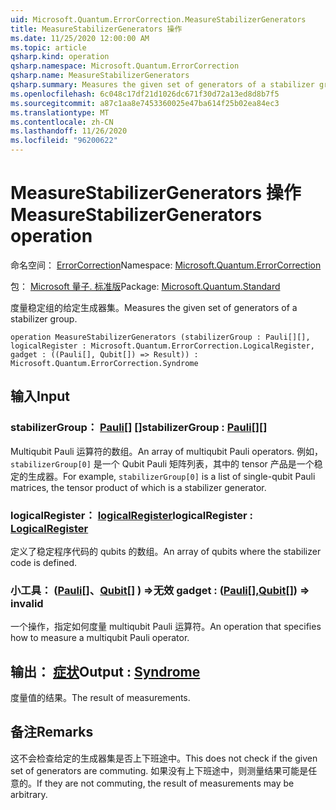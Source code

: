 ```yaml
---
uid: Microsoft.Quantum.ErrorCorrection.MeasureStabilizerGenerators
title: MeasureStabilizerGenerators 操作
ms.date: 11/25/2020 12:00:00 AM
ms.topic: article
qsharp.kind: operation
qsharp.namespace: Microsoft.Quantum.ErrorCorrection
qsharp.name: MeasureStabilizerGenerators
qsharp.summary: Measures the given set of generators of a stabilizer group.
ms.openlocfilehash: 6c048c17df21d1026dc671f30d72a13ed8d8b7f5
ms.sourcegitcommit: a87c1aa8e7453360025e47ba614f25b02ea84ec3
ms.translationtype: MT
ms.contentlocale: zh-CN
ms.lasthandoff: 11/26/2020
ms.locfileid: "96200622"
---
```

# <a name="measurestabilizergenerators-operation"></a><span data-ttu-id="96a59-102">MeasureStabilizerGenerators 操作</span><span class="sxs-lookup"><span data-stu-id="96a59-102">MeasureStabilizerGenerators operation</span></span>

<span data-ttu-id="96a59-103">命名空间： [ErrorCorrection](xref:Microsoft.Quantum.ErrorCorrection)</span><span class="sxs-lookup"><span data-stu-id="96a59-103">Namespace: [Microsoft.Quantum.ErrorCorrection](xref:Microsoft.Quantum.ErrorCorrection)</span></span>

<span data-ttu-id="96a59-104">包： [Microsoft 量子. 标准版](https://nuget.org/packages/Microsoft.Quantum.Standard)</span><span class="sxs-lookup"><span data-stu-id="96a59-104">Package: [Microsoft.Quantum.Standard](https://nuget.org/packages/Microsoft.Quantum.Standard)</span></span>


<span data-ttu-id="96a59-105">度量稳定组的给定生成器集。</span><span class="sxs-lookup"><span data-stu-id="96a59-105">Measures the given set of generators of a stabilizer group.</span></span>

```qsharp
operation MeasureStabilizerGenerators (stabilizerGroup : Pauli[][], logicalRegister : Microsoft.Quantum.ErrorCorrection.LogicalRegister, gadget : ((Pauli[], Qubit[]) => Result)) : Microsoft.Quantum.ErrorCorrection.Syndrome
```


## <a name="input"></a><span data-ttu-id="96a59-106">输入</span><span class="sxs-lookup"><span data-stu-id="96a59-106">Input</span></span>

### <a name="stabilizergroup--pauli"></a><span data-ttu-id="96a59-107">stabilizerGroup： [Pauli](xref:microsoft.quantum.lang-ref.pauli)[] []</span><span class="sxs-lookup"><span data-stu-id="96a59-107">stabilizerGroup : [Pauli](xref:microsoft.quantum.lang-ref.pauli)[][]</span></span>

<span data-ttu-id="96a59-108">Multiqubit Pauli 运算符的数组。</span><span class="sxs-lookup"><span data-stu-id="96a59-108">An array of multiqubit Pauli operators.</span></span>
<span data-ttu-id="96a59-109">例如， `stabilizerGroup[0]` 是一个 Qubit Pauli 矩阵列表，其中的 tensor 产品是一个稳定的生成器。</span><span class="sxs-lookup"><span data-stu-id="96a59-109">For example, `stabilizerGroup[0]` is a list of single-qubit Pauli matrices, the tensor product of which is a stabilizer generator.</span></span>


### <a name="logicalregister--logicalregister"></a><span data-ttu-id="96a59-110">logicalRegister： [logicalRegister](xref:Microsoft.Quantum.ErrorCorrection.LogicalRegister)</span><span class="sxs-lookup"><span data-stu-id="96a59-110">logicalRegister : [LogicalRegister](xref:Microsoft.Quantum.ErrorCorrection.LogicalRegister)</span></span>

<span data-ttu-id="96a59-111">定义了稳定程序代码的 qubits 的数组。</span><span class="sxs-lookup"><span data-stu-id="96a59-111">An array of qubits where the stabilizer code is defined.</span></span>


### <a name="gadget--pauliqubit--__invalidresult__"></a><span data-ttu-id="96a59-112">小工具： ([Pauli](xref:microsoft.quantum.lang-ref.pauli)[]、[Qubit](xref:microsoft.quantum.lang-ref.qubit)[] ) =>__无效 <Result>__</span><span class="sxs-lookup"><span data-stu-id="96a59-112">gadget : ([Pauli](xref:microsoft.quantum.lang-ref.pauli)[],[Qubit](xref:microsoft.quantum.lang-ref.qubit)[]) => __invalid<Result>__</span></span> 

<span data-ttu-id="96a59-113">一个操作，指定如何度量 multiqubit Pauli 运算符。</span><span class="sxs-lookup"><span data-stu-id="96a59-113">An operation that specifies how to measure a multiqubit Pauli operator.</span></span>



## <a name="output--syndrome"></a><span data-ttu-id="96a59-114">输出： [症状](xref:Microsoft.Quantum.ErrorCorrection.Syndrome)</span><span class="sxs-lookup"><span data-stu-id="96a59-114">Output : [Syndrome](xref:Microsoft.Quantum.ErrorCorrection.Syndrome)</span></span>

<span data-ttu-id="96a59-115">度量值的结果。</span><span class="sxs-lookup"><span data-stu-id="96a59-115">The result of measurements.</span></span>

## <a name="remarks"></a><span data-ttu-id="96a59-116">备注</span><span class="sxs-lookup"><span data-stu-id="96a59-116">Remarks</span></span>

<span data-ttu-id="96a59-117">这不会检查给定的生成器集是否上下班途中。</span><span class="sxs-lookup"><span data-stu-id="96a59-117">This does not check if the given set of generators are commuting.</span></span>
<span data-ttu-id="96a59-118">如果没有上下班途中，则测量结果可能是任意的。</span><span class="sxs-lookup"><span data-stu-id="96a59-118">If they are not commuting, the result of measurements may be arbitrary.</span></span>